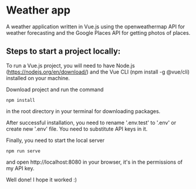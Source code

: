 # Weather app

A weather application written in Vue.js using the openweathermap API
for weather forecasting and the Google Places API for getting photos
of places.

## Steps to start a project locally:

To run a Vue.js project, you will need to have Node.js (https://nodejs.org/en/download/) and the Vue CLI 
(npm install -g @vue/cli) installed on your machine.

Download project and run the command
```
npm install
```
in the root directory in your terminal for downloading packages.

After successful installation, you need to rename '.env.test' to '.env' or create new '.env' file.
You need to substitute API keys in it.

Finally, you need to start the local server
```
npm run serve
```
and open http://localhost:8080 in your browser, it's
in the permissions of my API key.

Well done! I hope it worked :)